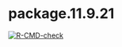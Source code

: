 # package.11.9.21

  <!-- badges: start -->
  [![R-CMD-check](https://github.com/biostat625/package.11.9.21/workflows/R-CMD-check/badge.svg)](https://github.com/biostat625/package.11.9.21/actions)
  <!-- badges: end -->

